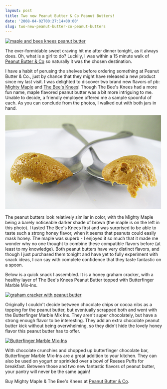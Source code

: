 ```yaml
---
layout: post
title: Two new Peanut Butter & Co Peanut Butters!
date: '2008-04-02T00:27:14+00:00'
slug: two-new-peanut-butter-co-peanut-butters
---
```

<a href="http://www.flickr.com/photos/kstar810/2382065994/"><img src="http://farm4.static.flickr.com/3079/2382065994_f03b5b5bcd.jpg?v=0" alt="maple and bees knees peanut butter" /></a>

The ever-formidable sweet craving hit me after dinner tonight, as it always does. Oh, what is a girl to do? Luckily, I was within a 15 minute walk of <a href="http://www.ilovepeanutbutter.com/">Peanut Butter & Co</a> so naturally it was the chosen destination. 

I have a habit of perusing the shelves before ordering something at Peanut Butter & Co., just by chance that they might have released a new product since my last visit. I was delighted to discover two brand new flavors of pb: <a href="http://www.ilovepeanutbutter.com/detail_17010008__4.html">Mighty Maple</a> and <a href="http://www.ilovepeanutbutter.com/detail_17010007__4.html">The Bee's Knees</a>! Though The Bee's Knees had a more fun name, maple flavored peanut butter was a bit more intriguing to me. Unable to decide, a friendly employee offered me a sample spoonful of each. As you can conclude from the photos, I walked out with both jars in hand.

<a href="http://www.flickr.com/photos/kstar810/2382066754/"><img src='images/uploads/2008/04/pbcopbs.jpg' alt='peanut butter and co peanut butters' /></a>

The peanut butters look relatively similar in color, with the Mighty Maple being a barely noticeable darker shade of brown (the maple is on the left in this photo). I tasted The Bee's Knees first and was surprised to be able to taste such a strong honey flavor, when it seems that peanuts could easily mask honey. The maple was superb - I enjoyed it so much that it made me wonder why no one thought to combine these compatible flavors before (at least to my knowledge). Both peanut butters have very distinct flavors, and though I just purchased them tonight and have yet to fully experiment with snack ideas, I can say with complete confidence that they taste fantastic on a spoon.

Below is a quick snack I assembled. It is a honey graham cracker, with a healthy layer of The Bee's Knees Peanut Butter topped with Butterfinger Marble Mix-Ins.

<a href="http://www.flickr.com/photos/kstar810/2381234819/"><img src="http://farm4.static.flickr.com/3271/2381234819_d3ecc7c176.jpg?v=0" alt="graham cracker with peanut butter" /></a>

Originally I couldn't decide between chocolate chips or cocoa nibs as a topping for the peanut butter, but eventually scrapped both and went with the Butterfinger Marble Mix Ins. They aren't super chocolately, but have a strong enough flavor to be interesting. They add an extra chocolate peanut butter kick without being overwhelming, so they didn't hide the lovely honey flavor this peanut butter has to offer.

<a href="http://www.flickr.com/photos/kstar810/2382067358/"><img src="http://farm4.static.flickr.com/3022/2382067358_7c5528c27f.jpg?v=0" alt="Butterfinger Marble Mix-Ins" /></a>

With chocolate crunchies and chopped up butterfinger chocolate bar, Butterfinger Marble Mix-Ins are a great addition to your kitchen. They can also be used on yogurt or sprinkled over a bowl of Reeses Puffs for breakfast. Between those and two new fantastic flavors of peanut butter, your pantry will never be the same again!

Buy Mighty Maple & The Bee's Knees at <a href="http://www.ilovepeanutbutter.com/">Peanut Butter & Co</a>.
